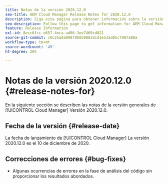 ```yaml
---
title: Notas de la versión 2020.12.0
seo-title: AEM Cloud Manager Release Notes for 2020.12.0
description: Siga esta página para obtener información sobre la versión 2020.12.0 de Cloud Manager
seo-description: Follow this page to get information for AEM Cloud Manager Release 2020.12.0
feature: Release Information
exl-id: 8ecc6fcc-e657-4eca-ad86-3ee7469cd821
source-git-commit: c0c25ada09879b850883dcd1e53ad05c7087a80a
workflow-type: tm+mt
source-wordcount: '49'
ht-degree: 20%

---
```


# Notas de la versión 2020.12.0 {#release-notes-for}

En la siguiente sección se describen las notas de la versión generales de [!UICONTROL Cloud Manager] Versión 2020.12.0.

## Fecha de la versión {#release-date}

La fecha de lanzamiento de [!UICONTROL Cloud Manager] La versión 2020.12.0 es el 10 de diciembre de 2020.

## Correcciones de errores {#bug-fixes}

* Algunas ocurrencias de errores en la fase de análisis del código sin proporcionar los resultados abordados.
